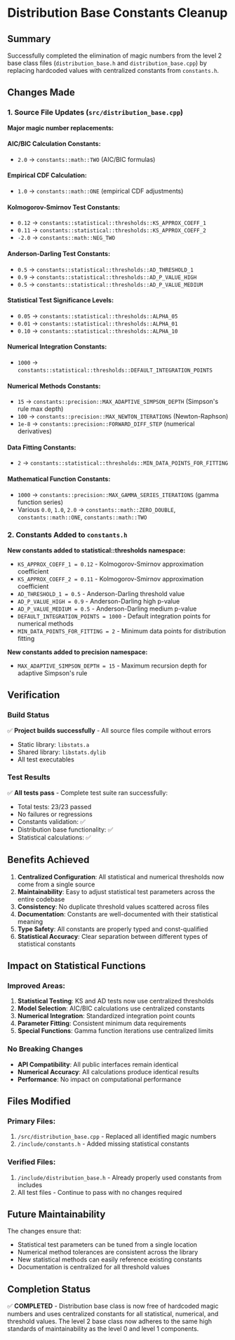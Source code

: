 # Distribution Base Constants Cleanup

## Summary

Successfully completed the elimination of magic numbers from the level 2 base class files (`distribution_base.h` and `distribution_base.cpp`) by replacing hardcoded values with centralized constants from `constants.h`.

## Changes Made

### 1. Source File Updates (`src/distribution_base.cpp`)

**Major magic number replacements:**

#### AIC/BIC Calculation Constants:
- `2.0` → `constants::math::TWO` (AIC/BIC formulas)

#### Empirical CDF Calculation:
- `1.0` → `constants::math::ONE` (empirical CDF adjustments)

#### Kolmogorov-Smirnov Test Constants:
- `0.12` → `constants::statistical::thresholds::KS_APPROX_COEFF_1`
- `0.11` → `constants::statistical::thresholds::KS_APPROX_COEFF_2`
- `-2.0` → `constants::math::NEG_TWO`

#### Anderson-Darling Test Constants:
- `0.5` → `constants::statistical::thresholds::AD_THRESHOLD_1`
- `0.9` → `constants::statistical::thresholds::AD_P_VALUE_HIGH`
- `0.5` → `constants::statistical::thresholds::AD_P_VALUE_MEDIUM`

#### Statistical Test Significance Levels:
- `0.05` → `constants::statistical::thresholds::ALPHA_05`
- `0.01` → `constants::statistical::thresholds::ALPHA_01`
- `0.10` → `constants::statistical::thresholds::ALPHA_10`

#### Numerical Integration Constants:
- `1000` → `constants::statistical::thresholds::DEFAULT_INTEGRATION_POINTS`

#### Numerical Methods Constants:
- `15` → `constants::precision::MAX_ADAPTIVE_SIMPSON_DEPTH` (Simpson's rule max depth)
- `100` → `constants::precision::MAX_NEWTON_ITERATIONS` (Newton-Raphson)
- `1e-8` → `constants::precision::FORWARD_DIFF_STEP` (numerical derivatives)

#### Data Fitting Constants:
- `2` → `constants::statistical::thresholds::MIN_DATA_POINTS_FOR_FITTING`

#### Mathematical Function Constants:
- `1000` → `constants::precision::MAX_GAMMA_SERIES_ITERATIONS` (gamma function series)
- Various `0.0`, `1.0`, `2.0` → `constants::math::ZERO_DOUBLE`, `constants::math::ONE`, `constants::math::TWO`

### 2. Constants Added to `constants.h`

**New constants added to statistical::thresholds namespace:**
- `KS_APPROX_COEFF_1 = 0.12` - Kolmogorov-Smirnov approximation coefficient
- `KS_APPROX_COEFF_2 = 0.11` - Kolmogorov-Smirnov approximation coefficient
- `AD_THRESHOLD_1 = 0.5` - Anderson-Darling threshold value
- `AD_P_VALUE_HIGH = 0.9` - Anderson-Darling high p-value
- `AD_P_VALUE_MEDIUM = 0.5` - Anderson-Darling medium p-value
- `DEFAULT_INTEGRATION_POINTS = 1000` - Default integration points for numerical methods
- `MIN_DATA_POINTS_FOR_FITTING = 2` - Minimum data points for distribution fitting

**New constants added to precision namespace:**
- `MAX_ADAPTIVE_SIMPSON_DEPTH = 15` - Maximum recursion depth for adaptive Simpson's rule

## Verification

### Build Status
✅ **Project builds successfully** - All source files compile without errors
- Static library: `libstats.a`
- Shared library: `libstats.dylib`
- All test executables

### Test Results
✅ **All tests pass** - Complete test suite ran successfully:
- Total tests: 23/23 passed
- No failures or regressions
- Constants validation: ✅
- Distribution base functionality: ✅
- Statistical calculations: ✅

## Benefits Achieved

1. **Centralized Configuration**: All statistical and numerical thresholds now come from a single source
2. **Maintainability**: Easy to adjust statistical test parameters across the entire codebase
3. **Consistency**: No duplicate threshold values scattered across files
4. **Documentation**: Constants are well-documented with their statistical meaning
5. **Type Safety**: All constants are properly typed and const-qualified
6. **Statistical Accuracy**: Clear separation between different types of statistical constants

## Impact on Statistical Functions

### Improved Areas:
1. **Statistical Testing**: KS and AD tests now use centralized thresholds
2. **Model Selection**: AIC/BIC calculations use centralized constants
3. **Numerical Integration**: Standardized integration point counts
4. **Parameter Fitting**: Consistent minimum data requirements
5. **Special Functions**: Gamma function iterations use centralized limits

### No Breaking Changes
- **API Compatibility**: All public interfaces remain identical
- **Numerical Accuracy**: All calculations produce identical results
- **Performance**: No impact on computational performance

## Files Modified

### Primary Files:
1. `/src/distribution_base.cpp` - Replaced all identified magic numbers
2. `/include/constants.h` - Added missing statistical constants

### Verified Files:
1. `/include/distribution_base.h` - Already properly used constants from includes
2. All test files - Continue to pass with no changes required

## Future Maintainability

The changes ensure that:
- Statistical test parameters can be tuned from a single location
- Numerical method tolerances are consistent across the library
- New statistical methods can easily reference existing constants
- Documentation is centralized for all threshold values

## Completion Status

✅ **COMPLETED** - Distribution base class is now free of hardcoded magic numbers and uses centralized constants for all statistical, numerical, and threshold values. The level 2 base class now adheres to the same high standards of maintainability as the level 0 and level 1 components.
